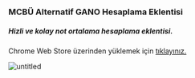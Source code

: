 ### MCBÜ Alternatif GANO Hesaplama Eklentisi
##### Hizli ve kolay not ortalama hesaplama eklentisi.

Chrome Web Store üzerinden yüklemek için [tıklayınız.](https://chrome.google.com/webstore/detail/alternatif-gano/ceoddimenclckfmdabaiipmmbhgdilnl) 

![untitled](https://cloud.githubusercontent.com/assets/12617804/25409814/3611bdf8-2a1c-11e7-919d-9654c8dd2d44.png)
